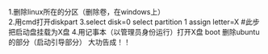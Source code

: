 1.删除linux所在的分区（删除卷，在windows上）  
2.用cmd打开diskpart
3.select disk=0
  select partition 1
  assign letter=X #此步把启动盘挂载为X盘
4.用记事本（以管理员身份运行）打开X盘 boot 删除ubuntu的部分（启动引导部分）
大功告成！！
  
